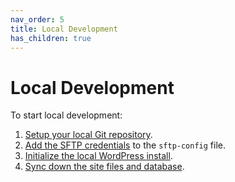 ```yaml
---
nav_order: 5
title: Local Development
has_children: true
---
```

# Local Development
To start local development:

1. [Setup your local Git repository](clone-git).
1. [Add the SFTP credentials](sftp-config) to the `sftp-config` file.
1. [Initialize the local WordPress install](start-wordpress).
1. [Sync down the site files and database](sync).
